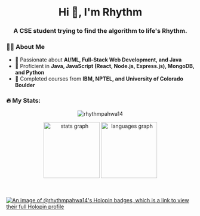 <div>
  <h1 align="center">Hi 👋, I'm Rhythm</h1>
  <h3 align="center">A CSE student trying to find the algorithm to life's Rhythm.</h3>
</div>

<h3>👨‍💻 About Me</h3>
<ul>
  <li>💬 Passionate about <b> AI/ML, Full-Stack Web Development, and Java</b></li>
  <li>🔧 Proficient in <b>Java, JavaScript (React, Node.js, Express.js), MongoDB, and Python</b></li>
  <li>🏅 Completed courses from <b>IBM, NPTEL, and University of Colorado Boulder</b></li>
</ul>



<h3 align="left">🔥   My Stats:</h3>

<div align="center">
  <p><img align="center" src="https://github-readme-streak-stats.herokuapp.com/?user=rhythmpahwa14&theme=dracula" alt="rhythmpahwa14" /></p>
  <img src="https://github-readme-stats.vercel.app/api?username=rhythmpahwa14&hide_title=false&hide_rank=false&show_icons=true&include_all_commits=true&count_private=true&disable_animations=false&theme=dracula&locale=en&hide_border=false&order=1" height="150" alt="stats graph" />
  <img src="https://github-readme-stats.vercel.app/api/top-langs?username=rhythmpahwa14&locale=en&hide_title=false&layout=compact&card_width=320&langs_count=8&theme=dracula&hide_border=false&order=2" height="150" alt="languages graph" />
</div>

<br><br>
[![An image of @rhythmpahwa14's Holopin badges, which is a link to view their full Holopin profile](https://holopin.me/rhythmpahwa14)](https://holopin.io/@rhythmpahwa14)

<br><br>
